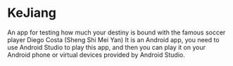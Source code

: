 # KeJiang
An app for testing how much your destiny is bound with the famous soccer player Diego Costa (Sheng Shi Mei Yan)
It is an Android app, you need to use Android Studio to play this app, and then you can play it on your Android phone or virtual devices provided by Android Studio.
